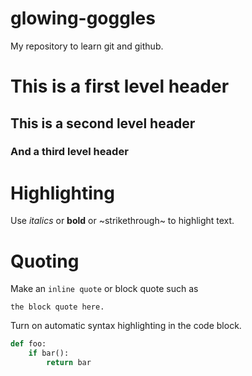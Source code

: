 # glowing-goggles
My repository to learn git and github.

# This is a first level header

## This is a second level header

### And a third level header

# Highlighting
Use *italics* or **bold** or ~strikethrough~ to highlight text.

# Quoting
Make an `inline quote` or block quote such as
```
the block quote here.
```

Turn on automatic syntax highlighting in the code block.

```python
def foo:
    if bar():
        return bar
```

